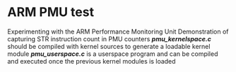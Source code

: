 # ARM PMU test
Experimenting with the ARM Performance Monitoring Unit
Demonstration of capturing STR instruction count in PMU counters
***pmu_kernelspace.c*** should be compiled with kernel sources to generate a loadable kernel module
***pmu_userspace.c*** is a userspace program and can be compiled and executed once the previous kernel modules is loaded
